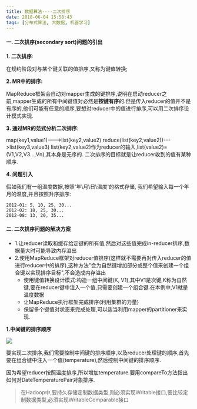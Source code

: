 ```yaml
---
title: 数据算法----二次排序
date: 2018-06-04 15:58:43
tags: [分布式算法, 大数据, 机器学习]
---
```

#### 一. 二次排序(secondary sort)问题的引出 ####

**1. 二次排序**: 

在规约阶段对与某个键关联的值排序,又称为键值转换;

**2. MR中的排序:**

MapReduce框架会自动对mapper生成的键排序,说明在启动reducer之前,mapper生成的所有中间键值对必然是**按键有序**的.但是传入reducer的值并不是有序的,他们可能有任意的顺序,要想对reducer中的值进行排序,可以用二次排序设计模式实现.

**3. 通过MR的范式分析二次排序**:

map(key1,value1)--->list(key2,value2)
reduce(list(key2,value2))--->list(key3,value3)
list(key2,value2)作为reducer的输入,list(value2)=(V1,V2,V3...,Vn),其本身是无序的.
二次排序的目标就是让reducer收到的值有某种顺序.

**4. 问题引入**

假如我们有一组温度数据,按照'年\月\日\温度'的格式存储, 我们希望输入每一个年月的温度,并且按照升序排序:

```
2012-01: 5, 10, 25, 30...
2012-02: 18, 25, 30...
2012-08: 13, 20, 35...
```

#### 二. 二次排序问题的解决方案

* 1.让reducer读取和缓存给定键的所有值,然后对这些值完成in-reducer排序,数据量大时可能导致内存溢出
* 2.使用MapReduce框架对reducer值排序(这样就不需要再对传入reducer的值进行reducer中的排序),这种方法"会为自然键增加部分或整个值来创建一个组合键以实现排序目标",不会造成内存溢出
  * 使用键值转换设计模式:构造一组中间键(K, V1),其中V1是次键,K称为自然键,要在reducer键中注入一个值,只需要创建一个组合键.在本例中,V1就是温度数据
  * 让MapReduce执行框架完成排序(利用集群的力量)
  * 保留多个键值对状态来完成处理,可以适当利用mapper的partitioner来实现.

**1.中间键的排序顺序**

![](http://p5s7d12ls.bkt.clouddn.com/18-6-4/84337503.jpg)

要实现二次排序,我们需要控制中间键的排序顺序,以及reducer处理键的顺序,首先要在组合键中注入一个值(temperature),然后控制中间键的排序顺序.

因为希望reducer按照温度排序,所以增加temperature.要用compareTo方法指出如何对DateTemperaturePair对象排序.

>  在Hadoop中,要持久存储定制数据类型,则必须实现Writable接口,要比较定制数据类型,必须实现WritableComparable接口

```java

```


